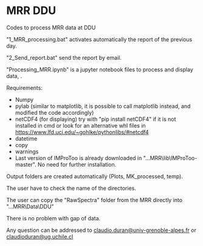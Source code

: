 # MRR DDU
Codes to process MRR data at DDU

"1_MRR_processing.bat" activates automatically the report of the previous day.

"2_Send_report.bat" send the report by email.

"Processing_MRR.ipynb" is a jupyter notebook files to process and display data, .

Requirements:

- Numpy
- pylab (similar to matplotlib, it is possible to call matplotlib instead, and modified the code accordingly)
- netCDF4 (for displaying) try with "pip install netCDF4" if it is not installed in cmd or look for an alternative whl files in https://www.lfd.uci.edu/~gohlke/pythonlibs/#netcdf4
- datetime
- copy
- warnings
- Last version of IMProToo is already downloaded in "...MRR\lib\IMProToo-master". No need for further installation. 

Output folders are created automatically (Plots, MK_processed, temp).

The user have to check the name of the directories.

The user can copy the "RawSpectra" folder from the MRR directly into "...MRR\Data\DDU" 

There is no problem with gap of data.

Any question can be addressed to claudio.duran@univ-grenoble-alpes.fr or claudioduran@ug.uchile.cl 
